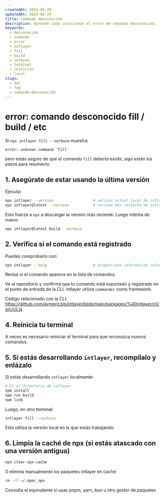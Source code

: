 ```yaml
---
createdAt: 2025-05-20
updatedAt: 2025-06-29
title: Comando desconocido
description: Aprende cómo solucionar el error de comando desconocido.
keywords:
  - desconocido
  - comando
  - error
  - intlayer
  - fill
  - build
  - verbose
  - terminal
  - reiniciar
  - local
slugs:
  - doc
  - faq
  - comando-desconocido
---
```


# error: comando desconocido fill / build / etc

Si `npx intlayer fill --verbose` muestra:

```
error: unknown command 'fill'
```

pero estás seguro de que el comando `fill` _debería_ existir, aquí están los pasos para resolverlo:

## 1. **Asegúrate de estar usando la última versión**

Ejecuta:

```bash
npx intlayer --version                  # versión actual local de intlayer
npx intlayer@latest --version           # versión más reciente de intlayer
```

Esto fuerza a `npx` a descargar la versión más reciente. Luego intenta de nuevo:

```bash
npx intlayer@latest build --verbose
```

## 2. **Verifica si el comando está registrado**

Puedes comprobarlo con:

```bash
npx intlayer --help                     # proporciona información relacionada con los comandos
```

Revisa si el comando aparece en la lista de comandos.

Ve al repositorio y confirma que tu comando está exportado y registrado en el punto de entrada de la CLI. Intlayer utiliza `commander` como framework.

Código relacionado con la CLI:
https://github.com/aymericzip/intlayer/blob/main/packages/%40intlayer/cli/src/cli.ts

## 4. **Reinicia tu terminal**

A veces es necesario reiniciar el terminal para que reconozca nuevos comandos.

## 5. **Si estás desarrollando `intlayer`, recompílalo y enlázalo**

Si estás desarrollando `intlayer` localmente:

```bash
# En el directorio de intlayer
npm install
npm run build
npm link
```

Luego, en otro terminal:

```bash
intlayer fill --verbose
```

Esto utiliza la versión local en la que estás trabajando.

## 6. **Limpia la caché de npx (si estás atascado con una versión antigua)**

```bash
npx clear-npx-cache
```

O elimina manualmente los paquetes intlayer en caché:

```bash
rm -rf ~/.npm/_npx
```

Consulta el equivalente si usas pnpm, yarn, bun u otro gestor de paquetes
